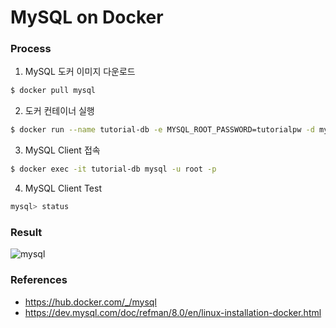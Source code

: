 # MySQL on Docker

### Process

1. MySQL 도커 이미지 다운로드

```sh
$ docker pull mysql
```

2. 도커 컨테이너 실행

```sh
$ docker run --name tutorial-db -e MYSQL_ROOT_PASSWORD=tutorialpw -d mysql
```

3. MySQL Client 접속

```sh
$ docker exec -it tutorial-db mysql -u root -p
```

4. MySQL Client Test

```sh
mysql> status
```

### Result

![mysql](https://user-images.githubusercontent.com/51071806/101245228-98795f80-374e-11eb-803d-942bdfa57fa3.png)

### References

- https://hub.docker.com/_/mysql
- https://dev.mysql.com/doc/refman/8.0/en/linux-installation-docker.html
